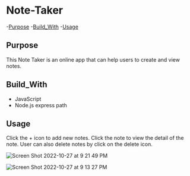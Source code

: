 # Note-Taker

-[Purpose](#Purpose)
-[Build_With](#Build_With)
-[Usage](#Usage)



## Purpose

This Note Taker is an online app that can help users to create and view notes. 

## Build_With
* JavaScript
* Node.js
  express
  path


## Usage
Click the + icon to add new notes. Click the note to view the detail of the note. User can also delete notes by click on the delete icon. 

![Screen Shot 2022-10-27 at 9 21 49 PM](https://user-images.githubusercontent.com/110753777/198465768-59908a44-17fb-4656-bc7f-5ca21104455c.png)


![Screen Shot 2022-10-27 at 9 13 27 PM](https://user-images.githubusercontent.com/110753777/198466089-bb8f640e-7c80-46d6-abdc-c249fc1dd6d2.png)

